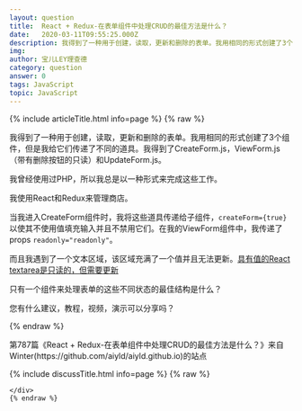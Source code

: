 ```yaml
---
layout: question
title:  React + Redux-在表单组件中处理CRUD的最佳方法是什么？
date:   2020-03-11T09:55:25.000Z
description: 我得到了一种用于创建，读取，更新和删除的表单。我用相同的形式创建了3个组件，但是我给它们传递了不同的道具。我得到了CreateForm.js，ViewFo...
img: 
author: 宝儿LEY理查德
category: question
answer: 0
tags: JavaScript
topic: JavaScript
---
```

<div class="article-root">
  <div class="article">
    {% include articleTitle.html info=page %}
    {% raw %}
    <div class="article-content"><p><font style="vertical-align: inherit;"><font style="vertical-align: inherit;">我得到了一种用于创建，读取，更新和删除的表单。</font><font style="vertical-align: inherit;">我用相同的形式创建了3个组件，但是我给它们传递了不同的道具。</font><font style="vertical-align: inherit;">我得到了CreateForm.js，ViewForm.js（带有删除按钮的只读）和UpdateForm.js。</font></font></p>

<p><font style="vertical-align: inherit;"><font style="vertical-align: inherit;">我曾经使用过PHP，所以我总是以一种形式来完成这些工作。 </font></font></p>

<p><font style="vertical-align: inherit;"><font style="vertical-align: inherit;">我使用React和Redux来管理商店。 </font></font></p>

<p><font style="vertical-align: inherit;"><font style="vertical-align: inherit;">当我进入CreateForm组件时，我将这些道具传递给子组件，</font></font><code>createForm={true}</code><font style="vertical-align: inherit;"><font style="vertical-align: inherit;">以使其不使用值填充输入并且不禁用它们。</font><font style="vertical-align: inherit;">在我的ViewForm组件中，我传递了props </font></font><code>readonly="readonly"</code><font style="vertical-align: inherit;"><font style="vertical-align: inherit;">。</font></font></p>

<p><font style="vertical-align: inherit;"><font style="vertical-align: inherit;">而且我遇到了一个文本区域，该区域充满了一个值并且无法更新。</font></font><a href="https://stackoverflow.com/questions/33221338/react-textarea-with-value-is-readonly-but-need-to-be-updated?noredirect=1#comment54258878_33221338"><font style="vertical-align: inherit;"><font style="vertical-align: inherit;">具有值的React textarea是只读的，但需要更新</font></font></a></p>

<p><font style="vertical-align: inherit;"><font style="vertical-align: inherit;">只有一个组件来处理表单的这些不同状态的最佳结构是什么？ </font></font></p>

<p><font style="vertical-align: inherit;"><font style="vertical-align: inherit;">您有什么建议，教程，视频，演示可以分享吗？</font></font></p></div>
    {% endraw %}
  </div>
  <p class="winter_mark">第787篇《React + Redux-在表单组件中处理CRUD的最佳方法是什么？》来自Winter(https://github.com/aiyld/aiyld.github.io)的站点</p>
  <div class="discuss-wrapper">
    {% include discussTitle.html info=page %}
    {% raw %}
    <div class="discuss-list">
    
    </div>
    {% endraw %}
  </div>
<div>
